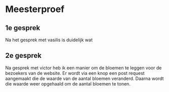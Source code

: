 # Meesterproef

## 1e gesprek

Na het gesprek met vasilis is duidelijk wat

## 2e gesprek

Na gesprek met victor heb ik een manier om de bloemen te leggen voor de bezoekers van de website.
Er wordt via een knop een post request aangemaakt die de waarde van de aantal bloemen veranderd.
Daarna wordt die waarde weer opgehaald om de aantal bloemen te tonen.